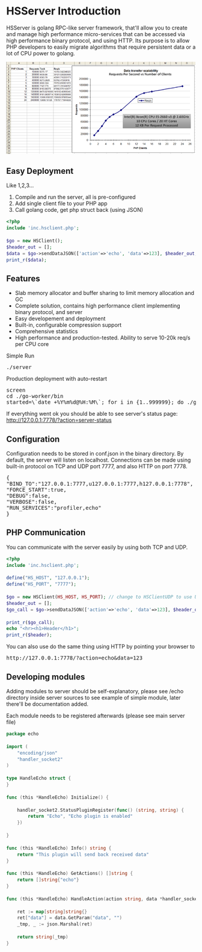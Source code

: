 # HSServer Introduction

HSServer is golang RPC-like server framework, that'll allow you to create and manage high performance micro-services that can be accessed via high performance binary protocol, and using HTTP. Its purpose is to allow PHP developers to easily migrate algorithms that require persistent data or a lot of CPU power to golang.

![Image Benchmark](/docs/benchmark.png)

Easy Deployment
----------------
Like 1,2,3... 
 1. Compile and run the server, all is pre-configured
 2. Add single client file to your PHP app
 3. Call golang code, get php struct back (using JSON)

```php
<?php
include 'inc.hsclient.php';

$go = new HSClient();
$header_out = [];
$data = $go->sendDataJSON(['action'=>'echo', 'data'=>123], $header_out, 2);
print_r($data);
```


Features
-----------
 * Slab memory allocator and buffer sharing to limit memory allocation and GC
 * Complete solution, contains high performance client implementing binary protocol, and server
 * Easy developement and deployment
 * Built-in, configurable compression support
 * Comprehensive statistics
 * High performance and production-tested. Ability to serve 10-20k req/s per CPU core

Simple Run <pre>./server</pre>
 
Production deployment with auto-restart
<pre>
screen
cd ./go-worker/bin
started=\`date +%Y%m%d@%H:%M\`; for i in {1..999999}; do ./go-worker 1>/dev/null 2>"error-$started-$i.log.txt"; sleep 10; done;</pre>

If everything went ok you should be able to see server's status page: http://127.0.0.1:7778/?action=server-status

Configuration
-----------------
Configuration needs to be stored in conf.json in the binary directory. By default, the server will listen on localhost. Connections can be made using built-in protocol on TCP and UDP port 7777, and also HTTP on port 7778.
<pre>{
"BIND_TO":"127.0.0.1:7777,u127.0.0.1:7777,h127.0.0.1:7778",
"FORCE_START":true,
"DEBUG":false,
"VERBOSE":false,
"RUN_SERVICES":"profiler,echo"
}</pre>


PHP Communication
------------------
You can communicate with the server easily by using both TCP and UDP.

```php
<?php
include 'inc.hsclient.php';

define("HS_HOST", "127.0.0.1");
define("HS_PORT", "7777");

$go = new HSClient(HS_HOST, HS_PORT); // change to HSClientUDP to use UDP packets instead of TCP connection
$header_out = [];
$go_call = $go->sendDataJSON(['action'=>'echo', 'data'=>123], $header_out, 2);

print_r($go_call);
echo "<hr><h1>Header</h1>";
print_r($header);
```

You can also use do the same thing using HTTP by pointing your browser to
<pre>http://127.0.0.1:7778/?action=echo&data=123</pre>

Developing modules
------------------
Adding modules to server should be self-explanatory, please see /echo directory inside server sources to see example of simple module, later there'll be documentation added.

Each module needs to be registered afterwards (please see main server file)

```go
package echo

import (
	"encoding/json"
	"handler_socket2"
)

type HandleEcho struct {
}

func (this *HandleEcho) Initialize() {

	handler_socket2.StatusPluginRegister(func() (string, string) {
		return "Echo", "Echo plugin is enabled"
	})

}

func (this *HandleEcho) Info() string {
	return "This plugin will send back received data"
}

func (this *HandleEcho) GetActions() []string {
	return []string{"echo"}
}

func (this *HandleEcho) HandleAction(action string, data *handler_socket2.HSParams) string {

	ret := map[string]string{}
	ret["data"] = data.GetParam("data", "")
	_tmp, _ := json.Marshal(ret)

	return string(_tmp)
}
````
